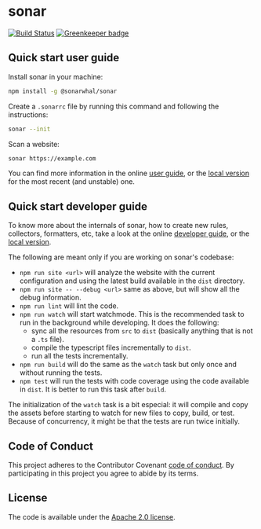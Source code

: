 # sonar

[![Build Status](https://travis-ci.org/sonarwhal/sonar.svg?branch=master)](https://travis-ci.org/sonarwhal/sonar) [![Greenkeeper badge](https://badges.greenkeeper.io/sonarwhal/sonar.svg?ts=1493307106027)](https://greenkeeper.io/)

## Quick start user guide

Install sonar in your machine:

```bash
npm install -g @sonarwhal/sonar
```

Create a `.sonarrc` file by running this command and following the
instructions:

```bash
sonar --init
```

Scan a website:

```bash
sonar https://example.com
```

You can find more information in the online
[user guide](https://sonarwhal.com/docs/user-guide/), or the [local
version](./docs/user-guide/index.md) for the most recent (and unstable)
one.

## Quick start developer guide

To know more about the internals of sonar, how to create new rules,
collectors, formatters, etc, take a look at the online
[developer guide](https://sonarwhal.com/docs/user-guide/),
or the [local version](./docs/developer-guide/index.md).

The following are meant only if you are working on sonar's codebase:

* `npm run site <url>` will analyze the website with the current
   configuration and using the latest build available in the `dist`
   directory.
* `npm run site -- --debug <url>` same as above, but will show all
   the debug information.
* `npm run lint` will lint the code.
* `npm run watch` will start watchmode. This is the recommended task
   to run in the background while developing. It does the following:
  * sync all the resources from `src` to `dist` (basically anything
    that is not a `.ts` file).
  * compile the typescript files incrementally to `dist`.
  * run all the tests incrementally.
* `npm run build` will do the same as the `watch` task but only once
  and without running the tests.
* `npm test` will run the tests with code coverage using the code
  available in `dist`. It is better to run this task after `build`.

The initialization of the `watch` task is a bit especial: it will
compile and copy the assets before starting to watch for new files
to copy, build, or test. Because of concurrency, it might be that
the tests are run twice initially.

## Code of Conduct

This project adheres to the Contributor Covenant [code of conduct](CODE_OF_CONDUCT.md).
By participating in this project you agree to abide by its terms.

## License

The code is available under the [Apache 2.0 license](LICENSE.txt).
